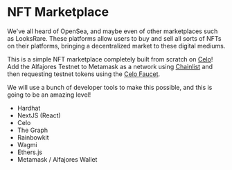 # NFT Marketplace

We've all heard of OpenSea, and maybe even of other marketplaces such as LooksRare. These platforms allow users to buy and sell all sorts of NFTs on their platforms, bringing a decentralized market to these digital mediums.<br>

This is a simple NFT marketplace completely built from scratch on [Celo](https://celo.org/)! Add the Alfajores Testnet to Metamask as a network using [Chainlist](https://chainlist.org/chain/44787) and then requesting testnet tokens using the [Celo Faucet](https://celo.org/developers/faucet).

We will use a bunch of developer tools to make this possible, and this is going to be an amazing level!

- Hardhat
- NextJS (React)
- Celo
- The Graph
- Rainbowkit
- Wagmi
- Ethers.js
- Metamask / Alfajores Wallet
